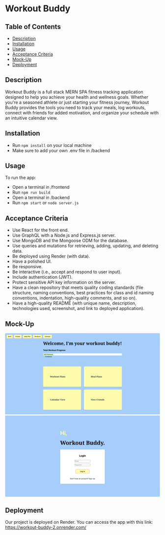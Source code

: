 # Workout Buddy
## Table of Contents
- [Description](#description)
- [Installation](#installation)
- [Usage](#usage)
- [Acceptance Criteria](#acceptance-criteria)
- [Mock-Up](#mock-up)
- [Deployment](#deployment)

## Description
Workout Buddy is a full stack MERN SPA fitness tracking application designed to help you achieve your health and wellness goals. Whether you're a seasoned athlete or just starting your fitness journey, Workout Buddy provides the tools you need to track your meals, log workouts, connect with friends for added motivation, and organize your schedule with an intuitive calendar view. 

## Installation
- Run `npm install` on your local machine
- Make sure to add your own .env file in /backend

## Usage
To run the app: 
- Open a terminal in /frontend
- Run `npm run build`
- Open a terminal in /backend
- Run `npm start` or `node server.js` 

## Acceptance Criteria
- Use React for the front end.
- Use GraphQL with a Node.js and Express.js server.
- Use MongoDB and the Mongoose ODM for the database.
- Use queries and mutations for retrieving, adding, updating, and deleting data.
- Be deployed using Render (with data).
- Have a polished UI.
- Be responsive.
- Be interactive (i.e., accept and respond to user input).
- Include authentication (JWT).
- Protect sensitive API key information on the server.
- Have a clean repository that meets quality coding standards (file structure, naming conventions, best practices for class and id naming conventions, indentation, high-quality comments, and so on).
- Have a high-quality README (with unique name, description, technologies used, screenshot, and link to deployed application).

## Mock-Up
![Login](image-1.png)
![Dash](image.png)

## Deployment
Our project is deployed on Render. You can access the app with this link: https://workout-buddy-2.onrender.com/